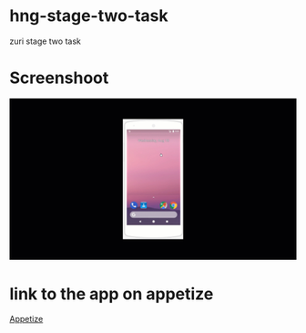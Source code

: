 # hng-stage-two-task
zuri stage two task

# Screenshoot

![alt text](https://github.com/ayetolusamuel/hng-stage-two-task/blob/master/images/hng.gif)

# link to the app on appetize
[Appetize](https://appetize.io/app/vcye8bzq0b7gvghhzdqbtk91gr)


